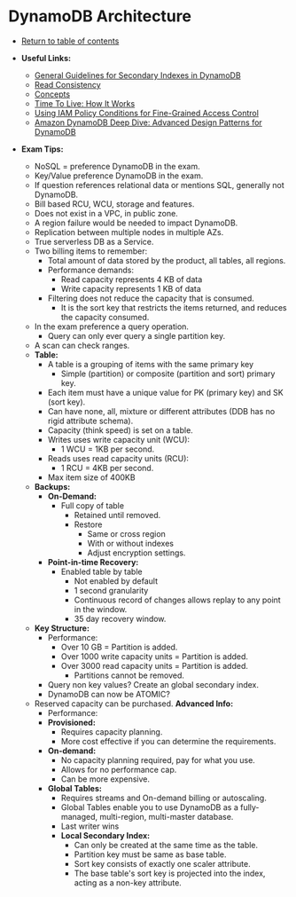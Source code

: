 # DynamoDB Architecture

* [Return to table of contents](../../../README.md)

* **Useful Links:**
  * [General Guidelines for Secondary Indexes in DynamoDB](https://docs.aws.amazon.com/amazondynamodb/latest/developerguide/bp-indexes-general.html)
  * [Read Consistency](https://docs.aws.amazon.com/amazondynamodb/latest/developerguide/HowItWorks.ReadConsistency.html)
  * [Concepts](https://docs.aws.amazon.com/amazondynamodb/latest/developerguide/DAX.concepts.html)
  * [Time To Live: How It Works](https://docs.aws.amazon.com/amazondynamodb/latest/developerguide/howitworks-ttl.html)
  * [Using IAM Policy Conditions for Fine-Grained Access Control](https://docs.aws.amazon.com/amazondynamodb/latest/developerguide/specifying-conditions.html)
  * [Amazon DynamoDB Deep Dive: Advanced Design Patterns for DynamoDB](https://www.youtube.com/watch?v=HaEPXoXVf2k)

* **Exam Tips:**
  * NoSQL = preference DynamoDB in the exam.
  * Key/Value preference DynamoDB in the exam.
  * If question references relational data or mentions SQL, generally not DynamoDB.
  * Bill based RCU, WCU, storage and features.
  * Does not exist in a VPC, in public zone.
  * A region failure would be needed to impact DynamoDB.
  * Replication between multiple nodes in multiple AZs.
  * True serverless DB as a Service.
  * Two billing items to remember:
    * Total amount of data stored by the product, all tables, all regions.
    * Performance demands:
      * Read capacity represents 4 KB of data
      * Write capacity represents 1 KB of data
    * Filtering does not reduce the capacity that is consumed.
      * It is the sort key that restricts the items returned, and reduces the capacity consumed.
  * In the exam preference a query operation.
    * Query can only ever query a single partition key.
  * A scan can check ranges.
  * **Table:**
    * A table is a grouping of items with the same primary key
      * Simple (partition) or composite (partition and sort) primary key.
    * Each item must have a unique value for PK (primary key) and SK (sort key).
    * Can have none, all, mixture or different attributes (DDB has no rigid attribute schema).
    * Capacity (think speed) is set on a table.
    * Writes uses write capacity unit (WCU):
      * 1 WCU = 1KB per second.
    * Reads uses read capacity units (RCU):
      * 1 RCU = 4KB per second.
    * Max item size of 400KB
  * **Backups:**
    * **On-Demand:**
      * Full copy of table
        * Retained until removed.
        * Restore
          * Same or cross region
          * With or without indexes
          * Adjust encryption settings.
    * **Point-in-time Recovery:**
      * Enabled table by table
        * Not enabled by default
        * 1 second granularity
        * Continuous record of changes allows replay to any point in the window.
        * 35 day recovery window.
  * **Key Structure:**
    * Performance:
      * Over 10 GB = Partition is added.
      * Over 1000 write capacity units = Partition is added.
      * Over 3000 read capacity units = Partition is added.
        * Partitions cannot be removed.
    * Query non key values? Create an global secondary index.
    * DynamoDB can now be ATOMIC?
  * Reserved capacity can be purchased.
  **Advanced Info:**
    * Performance:
    * **Provisioned:**
      * Requires capacity planning.
      * More cost effective if you can determine the requirements.
    * **On-demand:**
      * No capacity planning required, pay for what you use.
      * Allows for no performance cap.
      * Can be more expensive.
    * **Global Tables:**
      * Requires streams and On-demand billing or autoscaling.
      * Global Tables enable you to use DynamoDB as a fully-managed, multi-region, multi-master database.
      * Last writer wins
      * **Local Secondary Index:**
        * Can only be created at the same time as the table.
        * Partition key must be same as base table.
        * Sort key consists of exactly one scaler attribute.
        * The base table's sort key is projected into the index, acting as a non-key attribute.
